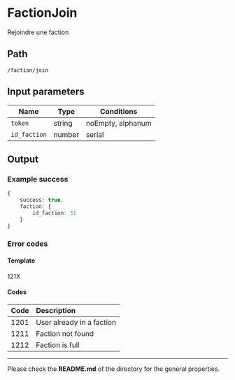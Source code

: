 # FactionJoin
Rejoindre une faction

## Path
`/faction/join`

## Input parameters
| Name | Type | Conditions |
| --- | --- | --- |
| `token` | string | noEmpty, alphanum |
| `id_faction` | number | serial |

## Output

### Example success
```TypeScript
{
    success: true,
    faction: {
        id_faction: 31
    }
}
```

### Error codes
#### Template
121X

#### Codes
| Code | Description |
| ---: | :--- |
| 1201 | User already in a faction |
| 1211 | Faction not found |
| 1212 | Faction is full |

---
Please check the **README.md** of the directory for the general properties.
